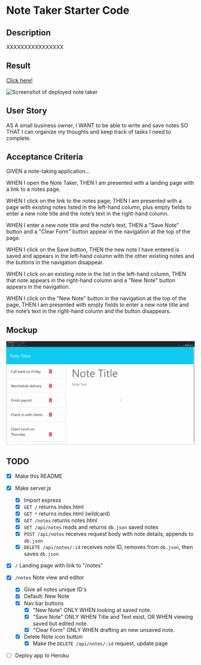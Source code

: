 # Note Taker Starter Code

## Description
XXXXXXXXXXXXXXXX

## Result
[Click here!](URL_TO_THE_DEPLOYED_APP)

![Screenshot of deployed note taker](LOCAL_URL_OF_SCREENSHOT)

## User Story
AS A small business owner,
I WANT to be able to write and save notes
SO THAT I can organize my thoughts and keep track of tasks I need to complete.

## Acceptance Criteria
GIVEN a note-taking application...

WHEN I open the Note Taker,
THEN I am presented with a landing page with a link to a notes page.

WHEN I click on the link to the notes page,
THEN I am presented with a page with existing notes listed in the left-hand column, plus empty fields to enter a new note title and the note’s text in the right-hand column.

WHEN I enter a new note title and the note’s text,
THEN a "Save Note" button and a "Clear Form" button appear in the navigation at the top of the page.

WHEN I click on the Save button,
THEN the new note I have entered is saved and appears in the left-hand column with the other existing notes and the buttons in the navigation disappear.

WHEN I click on an existing note in the list in the left-hand column,
THEN that note appears in the right-hand column and a "New Note" button appears in the navigation.

WHEN I click on the "New Note" button in the navigation at the top of the page,
THEN I am presented with empty fields to enter a new note title and the note’s text in the right-hand column and the button disappears.

## Mockup
![Something like this!](./mockup/11-express-homework-demo.gif)

## TODO
- [x] Make this README
- [x] Make server.js
    - [x] Import express
    - [x] `GET /` returns index.html
    - [x] `GET *` returns index.html (wildcard)
    - [x] `GET /notes` returns notes.html
    - [x] `GET /api/notes` reads and returns `db.json` saved notes
    - [x] `POST /api/notes` receives request body with note details, appends to `db.json`
    - [x] `DELETE /api/notes/:id` receives note ID, removes from `db.json`, then saves `db.json`
- [x] `/` Landing page with link to "/notes"
- [x] `/notes` Note view and editor
    - [x] Give all notes unique ID's
    - [x] Default: New Note
    - [x] Nav bar buttons
        - [x] "New Note" ONLY WHEN looking at saved note.
        - [x] "Save Note" ONLY WHEN Title and Text exist, OR WHEN viewing saved but edited note.
        - [x] "Clear Form" ONLY WHEN drafting an new unsaved note.
    - [x] Delete Note icon button
        - [x] Make the `DELETE /api/notes/:id` request, update page
- [ ] Deploy app to Heroku


